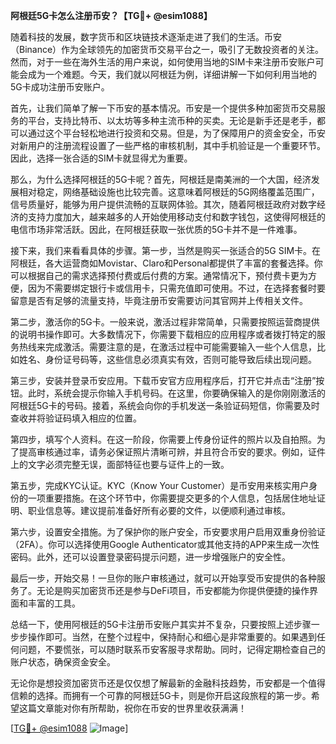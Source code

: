 **阿根廷5G卡怎么注册币安？【TG💪+ @esim1088】**

随着科技的发展，数字货币和区块链技术逐渐走进了我们的生活。币安（Binance）作为全球领先的加密货币交易平台之一，吸引了无数投资者的关注。然而，对于一些在海外生活的用户来说，如何使用当地的SIM卡来注册币安账户可能会成为一个难题。今天，我们就以阿根廷为例，详细讲解一下如何利用当地的5G卡成功注册币安账户。

首先，让我们简单了解一下币安的基本情况。币安是一个提供多种加密货币交易服务的平台，支持比特币、以太坊等多种主流币种的买卖。无论是新手还是老手，都可以通过这个平台轻松地进行投资和交易。但是，为了保障用户的资金安全，币安对新用户的注册流程设置了一些严格的审核机制，其中手机验证是一个重要环节。因此，选择一张合适的SIM卡就显得尤为重要。

那么，为什么选择阿根廷的5G卡呢？首先，阿根廷是南美洲的一个大国，经济发展相对稳定，网络基础设施也比较完善。这意味着阿根廷的5G网络覆盖范围广，信号质量好，能够为用户提供流畅的互联网体验。其次，随着阿根廷政府对数字经济的支持力度加大，越来越多的人开始使用移动支付和数字钱包，这使得阿根廷的电信市场非常活跃。因此，在阿根廷获取一张优质的5G卡并不是一件难事。

接下来，我们来看看具体的步骤。第一步，当然是购买一张适合的5G SIM卡。在阿根廷，各大运营商如Movistar、Claro和Personal都提供了丰富的套餐选择。你可以根据自己的需求选择预付费或后付费的方案。通常情况下，预付费卡更为方便，因为不需要绑定银行卡或信用卡，只需充值即可使用。不过，在选择套餐时要留意是否有足够的流量支持，毕竟注册币安需要访问其官网并上传相关文件。

第二步，激活你的5G卡。一般来说，激活过程非常简单，只需要按照运营商提供的说明书操作即可。大多数情况下，你需要下载相应的应用程序或者拨打特定的服务热线来完成激活。需要注意的是，在激活过程中可能需要输入一些个人信息，比如姓名、身份证号码等，这些信息必须真实有效，否则可能导致后续出现问题。

第三步，安装并登录币安应用。下载币安官方应用程序后，打开它并点击“注册”按钮。此时，系统会提示你输入手机号码。在这里，你要确保输入的是你刚刚激活的阿根廷5G卡的号码。接着，系统会向你的手机发送一条验证码短信，你需要及时查收并将验证码填入相应的位置。

第四步，填写个人资料。在这一阶段，你需要上传身份证件的照片以及自拍照。为了提高审核通过率，请务必保证照片清晰可辨，并且符合币安的要求。例如，证件上的文字必须完整无误，面部特征也要与证件上的一致。

第五步，完成KYC认证。KYC（Know Your Customer）是币安用来核实用户身份的一项重要措施。在这个环节中，你需要提交更多的个人信息，包括居住地址证明、职业信息等。建议提前准备好所有必要的文件，以便顺利通过审核。

第六步，设置安全措施。为了保护你的账户安全，币安要求用户启用双重身份验证（2FA）。你可以选择使用Google Authenticator或其他支持的APP来生成一次性密码。此外，还可以设置登录密码提示问题，进一步增强账户的安全性。

最后一步，开始交易！一旦你的账户审核通过，就可以开始享受币安提供的各种服务了。无论是购买加密货币还是参与DeFi项目，币安都能为你提供便捷的操作界面和丰富的工具。

总结一下，使用阿根廷的5G卡注册币安账户其实并不复杂，只要按照上述步骤一步步操作即可。当然，在整个过程中，保持耐心和细心是非常重要的。如果遇到任何问题，不要慌张，可以随时联系币安客服寻求帮助。同时，记得定期检查自己的账户状态，确保资金安全。

无论你是想投资加密货币还是仅仅想了解最新的金融科技趋势，币安都是一个值得信赖的选择。而拥有一个可靠的阿根廷5G卡，则是你开启这段旅程的第一步。希望这篇文章能对你有所帮助，祝你在币安的世界里收获满满！

[[TG💪+ @esim1088](https://t.me/s/esim1088) ![Image](https://i.postimg.cc/4NQfJmqS/Snipaste-2025-05-13-00-14-12.png)]